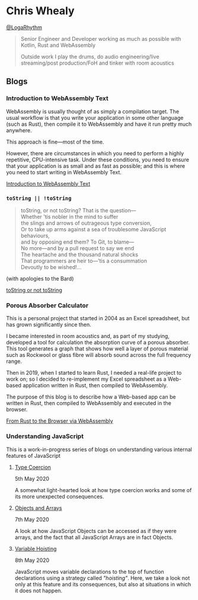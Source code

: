 # Chris Whealy

[@LogaRhythm](https://twitter.com/LogaRhythm)


> Senior Engineer and Developer working as much as possible with Kotlin, Rust and WebAssembly
> 
> Outside work I play the drums, do audio engineering/live streaming/post production/FoH and tinker with room acoustics


## Blogs

### Introduction to WebAssembly Text

WebAssembly is usually thought of as simply a compilation target.  The usual workflow is that you write your application in some other language (such as Rust), then compile it to WebAssembly and have it run pretty much anywhere.

This approach is fine&mdash;most of the time.

However, there are circumstances in which you need to perform a highly repetitive, CPU-intensive task.  Under these conditions, you need to ensure that your application is as small and as fast as possible; and this is where you need to start writing in WebAssembly Text.

[Introduction to WebAssembly Text](./Introduction%20to%20WebAssembly%20Text/)

### `toString || !toString`

> toString, or not toString? That is the question&mdash;  
> Whether 'tis nobler in the mind to suffer  
> the slings and arrows of outrageous type conversion,  
> Or to take up arms against a sea of troublesome JavaScript behaviours,  
> and by opposing end them? To Git, to blame&mdash;  
> No more&mdash;and by a pull request to say we end  
> The heartache and the thousand natural shocks  
> That programmers are heir to&mdash;’tis a consummation  
> Devoutly to be wished!...

(with apologies to the Bard)

[toString or not toString](./toStringOrNotToString/)

### Porous Absorber Calculator

This is a personal project that started in 2004 as an Excel spreadsheet, but has grown significantly since then.

I became interested in room acoustics and, as part of my studying, developed a tool for calculation the absorption curve of a porous absorber.  This tool generates a graph that shows how well a layer of porous material such as Rockwool or glass fibre will absorb sound across the full frequency range.

Then in 2019, when I started to learn Rust, I needed a real-life project to work on; so I decided to re-implement my Excel spreadsheet as a Web-based application written in Rust, then compiled to WebAssembly.

The purpose of this blog is to describe how a Web-based app can be written in Rust, then compiled to WebAssembly and executed in the browser.

[From Rust to the Browser via WebAssembly](./RustWASM/)

### Understanding JavaScript

This is a work-in-progress series of blogs on understanding various internal features of JavaScript

1. [Type Coercion](./InsideJavaScript/01%20Type%20Coercion/)

    5th May 2020

    A somewhat light-hearted look at how type coercion works and some of its more unexpected consequences.

1. [Objects and Arrays](./InsideJavaScript/02%20Objects%20and%20Arrays/)

    7th May 2020

    A look at how JavaScript Objects can be accessed as if they were arrays, and the fact that all JavaScript Arrays are in fact Objects.

1. [Variable Hoisting](./InsideJavaScript/03%20Hoisting/)

    8th May 2020

    JavaScript moves variable declarations to the top of function declarations using a strategy called *"hoisting"*.  Here, we take a look not only at this feature and its consequences, but also at situations in which it does not happen.
